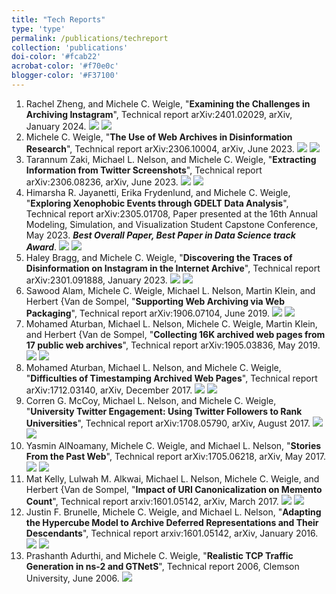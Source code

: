 ```yaml
---
title: "Tech Reports"
type: 'type'
permalink: /publications/techreport
collection: 'publications'
doi-color: '#fcab22'
acrobat-color: '#f70e0c'
blogger-color: '#F37100'
---
```

1. Rachel Zheng, and Michele C. Weigle, "**Examining the Challenges in Archiving Instagram**", Technical report arXiv:2401.02029, arXiv, January 2024. <a href='https://arxiv.org/abs/2401.02029' target='_blank' class='btn btn--mcwarxiv'><img src='../images/arxiv-logo-16px-high.png'/></a> <a href='/publications/bibtex#zheng-2024' target='_blank' class='btn btn--mcwbibtex'><img src='../images/BibTeX_logo-16px-high.png'/></a>
2. Michele C. Weigle, "**The Use of Web Archives in Disinformation Research**", Technical report arXiv:2306.10004, arXiv, June 2023. <a href='https://arxiv.org/abs/2306.10004' target='_blank' class='btn btn--mcwarxiv'><img src='../images/arxiv-logo-16px-high.png'/></a> <a href='/publications/bibtex#weigle-2023' target='_blank' class='btn btn--mcwbibtex'><img src='../images/BibTeX_logo-16px-high.png'/></a>
3. Tarannum Zaki, Michael L. Nelson, and Michele C. Weigle, "**Extracting Information from Twitter Screenshots**", Technical report arXiv:2306.08236, arXiv, June 2023. <a href='https://arxiv.org/abs/2306.08236' target='_blank' class='btn btn--mcwarxiv'><img src='../images/arxiv-logo-16px-high.png'/></a> <a href='/publications/bibtex#zaki-2023' target='_blank' class='btn btn--mcwbibtex'><img src='../images/BibTeX_logo-16px-high.png'/></a>
4. Himarsha R. Jayanetti, Erika Frydenlund, and Michele C. Weigle, "**Exploring Xenophobic Events through GDELT Data Analysis**", Technical report arXiv:2305.01708, Paper presented at the 16th Annual Modeling, Simulation, and Visualization Student Capstone Conference, May 2023. ***Best Overall Paper, Best Paper in Data Science track Award***.  <a href='https://arxiv.org/abs/2305.01708' target='_blank' class='btn btn--mcwarxiv'><img src='../images/arxiv-logo-16px-high.png'/></a> <a href='/publications/bibtex#jayanetti-msvcc23' target='_blank' class='btn btn--mcwbibtex'><img src='../images/BibTeX_logo-16px-high.png'/></a>
5. Haley Bragg, and Michele C. Weigle, "**Discovering the Traces of Disinformation on Instagram in the Internet Archive**", Technical report arXiv:2301.091888, January 2023. <a href='https://arxiv.org/abs/2301.09188' target='_blank' class='btn btn--mcwarxiv'><img src='../images/arxiv-logo-16px-high.png'/></a> <a href='/publications/bibtex#bragg-reu-arxiv' target='_blank' class='btn btn--mcwbibtex'><img src='../images/BibTeX_logo-16px-high.png'/></a>
6. Sawood Alam, Michele C. Weigle, Michael L. Nelson, Martin Klein, and Herbert {Van de Sompel, "**Supporting Web Archiving via Web Packaging**", Technical report arXiv:1906.07104, June 2019. <a href='https://arxiv.org/abs/1906.07104' target='_blank' class='btn btn--mcwarxiv'><img src='../images/arxiv-logo-16px-high.png'/></a> <a href='/publications/bibtex#alam-arxiv19a' target='_blank' class='btn btn--mcwbibtex'><img src='../images/BibTeX_logo-16px-high.png'/></a>
7. Mohamed Aturban, Michael L. Nelson, Michele C. Weigle, Martin Klein, and Herbert {Van de Sompel, "**Collecting 16K archived web pages from 17 public web archives**", Technical report arXiv:1905.03836, May 2019. <a href='https://arxiv.org/abs/1905.03836' target='_blank' class='btn btn--mcwarxiv'><img src='../images/arxiv-logo-16px-high.png'/></a> <a href='/publications/bibtex#aturban-arxiv19' target='_blank' class='btn btn--mcwbibtex'><img src='../images/BibTeX_logo-16px-high.png'/></a>
8. Mohamed Aturban, Michael L. Nelson, and Michele C. Weigle, "**Difficulties of Timestamping Archived Web Pages**", Technical report arXiv:1712.03140, arXiv, December 2017. <a href='https://arxiv.org/abs/1712.03140' target='_blank' class='btn btn--mcwarxiv'><img src='../images/arxiv-logo-16px-high.png'/></a> <a href='/publications/bibtex#aturban-arxiv17' target='_blank' class='btn btn--mcwbibtex'><img src='../images/BibTeX_logo-16px-high.png'/></a>
9. Corren G. McCoy, Michael L. Nelson, and Michele C. Weigle, "**University Twitter Engagement: Using Twitter Followers to Rank Universities**", Technical report arXiv:1708.05790, arXiv, August 2017. <a href='https://arxiv.org/abs/1708.05790' target='_blank' class='btn btn--mcwarxiv'><img src='../images/arxiv-logo-16px-high.png'/></a> <a href='/publications/bibtex#mccoy-arxiv17' target='_blank' class='btn btn--mcwbibtex'><img src='../images/BibTeX_logo-16px-high.png'/></a>
10. Yasmin AlNoamany, Michele C. Weigle, and Michael L. Nelson, "**Stories From the Past Web**", Technical report arXiv:1705.06218, arXiv, May 2017. <a href='http://arxiv.org/abs/1705.06218' target='_blank' class='btn btn--mcwarxiv'><img src='../images/arxiv-logo-16px-high.png'/></a> <a href='/publications/bibtex#alnoamany-arxiv17' target='_blank' class='btn btn--mcwbibtex'><img src='../images/BibTeX_logo-16px-high.png'/></a>
11. Mat Kelly, Lulwah M. Alkwai, Michael L. Nelson, Michele C. Weigle, and Herbert {Van de Sompel, "**Impact of URI Canonicalization on Memento Count**", Technical report arxiv:1601.05142, arXiv, March 2017. <a href='http://arxiv.org/abs/1703.03302' target='_blank' class='btn btn--mcwarxiv'><img src='../images/arxiv-logo-16px-high.png'/></a> <a href='/publications/bibtex#kelly-arxiv17' target='_blank' class='btn btn--mcwbibtex'><img src='../images/BibTeX_logo-16px-high.png'/></a>
12. Justin F. Brunelle, Michele C. Weigle, and Michael L. Nelson, "**Adapting the Hypercube Model to Archive Deferred Representations and Their Descendants**", Technical report arxiv:1601.05142, arXiv, January 2016. <a href='http://arxiv.org/abs/1601.05142' target='_blank' class='btn btn--mcwarxiv'><img src='../images/arxiv-logo-16px-high.png'/></a> <a href='/publications/bibtex#brunelle-arxiv16' target='_blank' class='btn btn--mcwbibtex'><img src='../images/BibTeX_logo-16px-high.png'/></a>
13. Prashanth Adurthi, and Michele C. Weigle, "**Realistic TCP Traffic Generation in ns-2 and GTNetS**", Technical report 2006, Clemson University, June 2006. <a href='http://www.cs.odu.edu/~mweigle/papers/adurthi-tmix-TR06.pdf' target='_blank'><i class='fas fa-solid fa-file-pdf' style='color: {{ page.acrobat-color }}'></i></a> <a href='/publications/bibtex#adurthi-tmix06' target='_blank' class='btn btn--mcwbibtex'><img src='../images/BibTeX_logo-16px-high.png'/></a>
